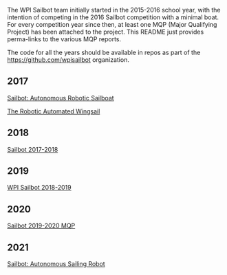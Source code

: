 The WPI Sailbot team initially started in the 2015-2016 school year,
with the intention of competing in the 2016 Sailbot competition with
a minimal boat. For every competition year since then, at least one
MQP (Major Qualifying Project) has been attached to the project.
This README just provides perma-links to the various MQP reports.

The code for all the years should be available in repos as part of the
https://github.com/wpisailbot organization.

## 2017

[Sailbot: Autonomous Robotic Sailboat](https://digital.wpi.edu/show/h128ng14d)

[The Robotic Automated Wingsail](https://digital.wpi.edu/show/gh93h101x)

## 2018

[Sailbot 2017-2018](https://digital.wpi.edu/show/kh04dr31s)

## 2019

[WPI Sailbot 2018-2019](https://digital.wpi.edu/show/6969z363d)

## 2020

[Sailbot 2019-2020 MQP](https://digital.wpi.edu/show/6q182n68s)

## 2021
[Sailbot: Autonomous Sailing Robot](https://digital.wpi.edu/show/vt150n19z)

